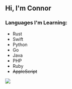 ## Hi, I'm Connor

### Languages I'm Learning:
* Rust
* Swift
* Python
* Go
* Java
* PHP
* Ruby
* ~~AppleScript~~

<img align="center" src="https://github-readme-stats.vercel.app/api?username=30440r&show_icons=true&count_private=true&theme=light">
